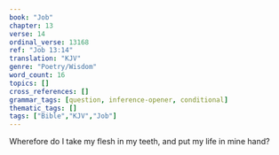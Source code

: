 ```yaml
---
book: "Job"
chapter: 13
verse: 14
ordinal_verse: 13168
ref: "Job 13:14"
translation: "KJV"
genre: "Poetry/Wisdom"
word_count: 16
topics: []
cross_references: []
grammar_tags: [question, inference-opener, conditional]
thematic_tags: []
tags: ["Bible","KJV","Job"]
---
```

Wherefore do I take my flesh in my teeth, and put my life in mine hand?
